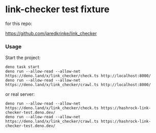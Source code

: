 # link-checker test fixture

for this repo:

https://github.com/jaredkrinke/link_checker

### Usage

Start the project:

```
deno task start
deno run --allow-read --allow-net https://deno.land/x/link_checker/check.ts http://localhost:8000/
deno run --allow-read --allow-net https://deno.land/x/link_checker/crawl.ts http://localhost:8000/
```

or real server:

```
deno run --allow-read --allow-net https://deno.land/x/link_checker/check.ts https://hashrock-link-checker-test.deno.dev/
deno run --allow-read --allow-net https://deno.land/x/link_checker/crawl.ts https://hashrock-link-checker-test.deno.dev/
```
